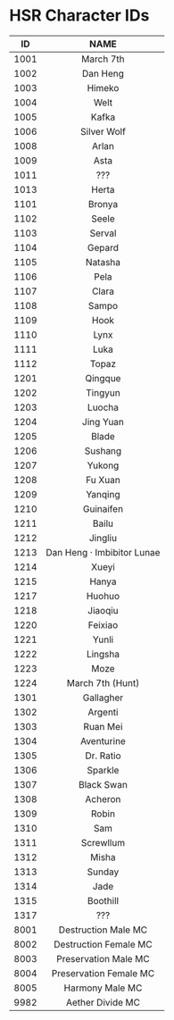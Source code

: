 # HSR Character IDs

|  ID  | NAME | 
| :--: | :--: |
| 1001 | March 7th |
| 1002 | Dan Heng |
| 1003 | Himeko |
| 1004 | Welt |
| 1005 | Kafka |
| 1006 | Silver Wolf |
| 1008 | Arlan |
| 1009 | Asta |
| 1011 | ??? |
| 1013 | Herta |
| 1101 | Bronya |
| 1102 | Seele |
| 1103 | Serval |
| 1104 | Gepard |
| 1105 | Natasha |
| 1106 | Pela |
| 1107 | Clara |
| 1108 | Sampo |
| 1109 | Hook |
| 1110 | Lynx |
| 1111 | Luka |
| 1112 | Topaz |
| 1201 | Qingque |
| 1202 | Tingyun |
| 1203 | Luocha |
| 1204 | Jing Yuan |
| 1205 | Blade |
| 1206 | Sushang |
| 1207 | Yukong |
| 1208 | Fu Xuan |
| 1209 | Yanqing |
| 1210 | Guinaifen |
| 1211 | Bailu |
| 1212 | Jingliu |
| 1213 | Dan Heng · Imbibitor Lunae |
| 1214 | Xueyi |
| 1215 | Hanya |
| 1217 | Huohuo |
| 1218 | Jiaoqiu
| 1220 | Feixiao
| 1221 | Yunli |
| 1222 | Lingsha
| 1223 | Moze
| 1224 | March 7th (Hunt) |
| 1301 | Gallagher |
| 1302 | Argenti |
| 1303 | Ruan Mei |
| 1304 | Aventurine | 
| 1305 | Dr. Ratio |
| 1306 | Sparkle |
| 1307 | Black Swan |
| 1308 | Acheron |
| 1309 | Robin |
| 1310 | Sam |
| 1311 | Screwllum |
| 1312 | Misha |
| 1313 | Sunday |
| 1314 | Jade |
| 1315 | Boothill |
| 1317 | ??? |
| 8001 | Destruction Male MC |
| 8002 | Destruction Female MC |
| 8003 | Preservation Male MC |
| 8004 | Preservation Female MC |
| 8005 | Harmony Male MC |
| 9982 | Aether Divide MC |
